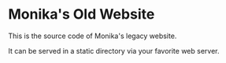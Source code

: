 # Monika's Old Website

This is the source code of Monika's legacy website.

It can be served in a static directory via your favorite web server.
